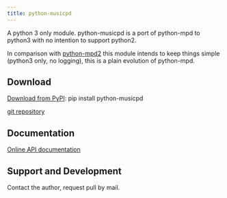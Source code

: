 ```yaml
---
title: python-musicpd
---
```


A python 3 only module. python-musicpd is a port of python-mpd to python3 with no intention to support python2.

In comparison with [python-mpd2](../python-mpd2) this module intends to keep things simple (python3 only, no logging), this is a plain evolution of python-mpd.

## Download

[Download from PyPI](https://pypi.python.org/pypi/python-musicpd): pip install python-musicpd

[git repository](http://git.kaliko.me/?p=python-musicpd.git)

## Documentation

[Online API documentation](https://pypi.python.org/pypi/python-musicpd)

## Support and Development

Contact the author, request pull by mail.
